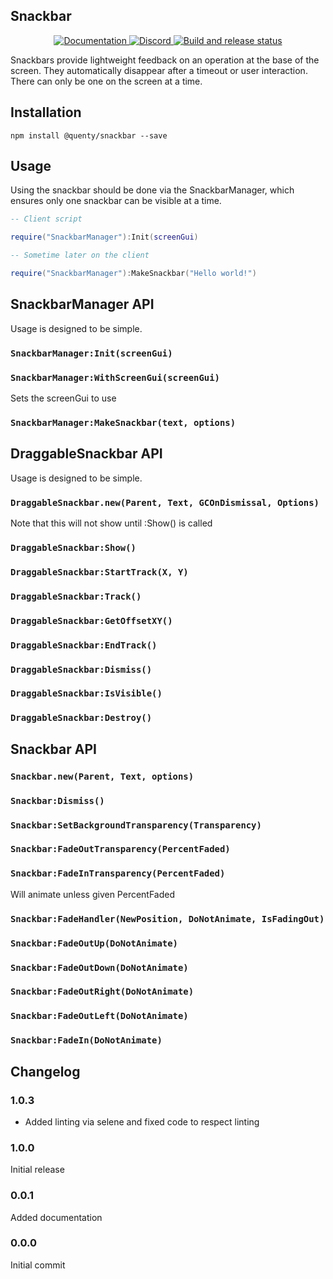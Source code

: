## Snackbar
<div align="center">
  <a href="http://quenty.github.io/api/">
    <img src="https://img.shields.io/badge/docs-website-green.svg" alt="Documentation" />
  </a>
  <a href="https://discord.gg/mhtGUS8">
    <img src="https://img.shields.io/badge/discord-nevermore-blue.svg" alt="Discord" />
  </a>
  <a href="https://github.com/Quenty/NevermoreEngine/actions">
    <img src="https://github.com/Quenty/NevermoreEngine/actions/workflows/build.yml/badge.svg" alt="Build and release status" />
  </a>
</div>

Snackbars provide lightweight feedback on an operation at the base of the screen. They automatically disappear after a timeout or user interaction. There can only be one on the screen at a time.

## Installation
```
npm install @quenty/snackbar --save
```

## Usage
Using the snackbar should be done via the SnackbarManager, which ensures only one snackbar can be visible at a time.

```lua
-- Client script

require("SnackbarManager"):Init(screenGui)

-- Sometime later on the client

require("SnackbarManager"):MakeSnackbar("Hello world!")
```

## SnackbarManager API
Usage is designed to be simple.

### `SnackbarManager:Init(screenGui)`

### `SnackbarManager:WithScreenGui(screenGui)`
Sets the screenGui to use

### `SnackbarManager:MakeSnackbar(text, options)`

## DraggableSnackbar API
Usage is designed to be simple.

### `DraggableSnackbar.new(Parent, Text, GCOnDismissal, Options)`
Note that this will not show until :Show() is called

### `DraggableSnackbar:Show()`

### `DraggableSnackbar:StartTrack(X, Y)`

### `DraggableSnackbar:Track()`

### `DraggableSnackbar:GetOffsetXY()`

### `DraggableSnackbar:EndTrack()`

### `DraggableSnackbar:Dismiss()`

### `DraggableSnackbar:IsVisible()`

### `DraggableSnackbar:Destroy()`

## Snackbar API

### `Snackbar.new(Parent, Text, options)`

### `Snackbar:Dismiss()`

### `Snackbar:SetBackgroundTransparency(Transparency)`

### `Snackbar:FadeOutTransparency(PercentFaded)`

### `Snackbar:FadeInTransparency(PercentFaded)`
Will animate unless given PercentFaded

### `Snackbar:FadeHandler(NewPosition, DoNotAnimate, IsFadingOut)`

### `Snackbar:FadeOutUp(DoNotAnimate)`

### `Snackbar:FadeOutDown(DoNotAnimate)`

### `Snackbar:FadeOutRight(DoNotAnimate)`

### `Snackbar:FadeOutLeft(DoNotAnimate)`

### `Snackbar:FadeIn(DoNotAnimate)`


## Changelog

### 1.0.3
- Added linting via selene and fixed code to respect linting

### 1.0.0
Initial release

### 0.0.1
Added documentation

### 0.0.0
Initial commit